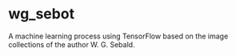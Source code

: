 # wg_sebot
A machine learning process using TensorFlow based on the image collections of the author W. G. Sebald.
